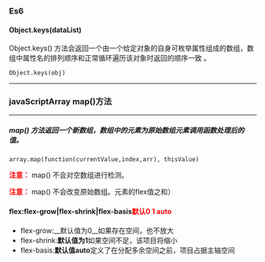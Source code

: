 ### Es6

#### Object.keys(dataList)

Object.keys() 方法会返回一个由一个给定对象的自身可枚举属性组成的数组，数组中属性名的排列顺序和正常循环遍历该对象时返回的顺序一致 。

```
Object.keys(obj)
```

----

### javaScriptArray map()方法

****

##### map() 方法返回一个新数组，数组中的元素为原始数组元素调用函数处理后的值。

```
array.map(function(currentValue,index,arr), thisValue)
```

<font color=#f00>**注意：**</font> map() 不会对空数组进行检测。

<font color=#f00>**注意：**</font>  map() 不会改变原始数组。元素的flex值之和）

#### **flex**:flex-grow|flex-shrink|flex-basis<font color=#f00>默认0 1 auto</font>  

* flex-grow:__默认值为0__如果存在空间，也不放大
* flex-shrink:**默认值为1**如果空间不足，该项目将缩小
* flex-basis:**默认值auto**定义了在分配多余空间之前，项目占据主轴空间
